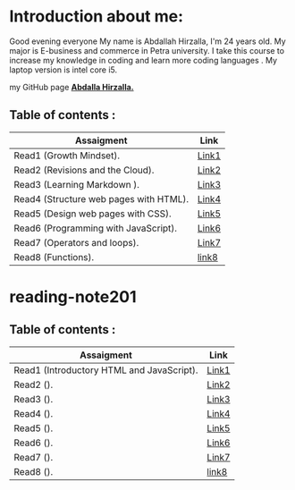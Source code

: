 # Introduction about me:
Good evening everyone
My name is Abdallah Hirzalla, I'm 24 years old.
My major is E-business and commerce in Petra university.
I take this course to increase my knowledge in coding and learn more coding languages .
My laptop version is intel core i5.

my GitHub page **[Abdalla Hirzalla.](https://github.com/Abdalla-Hirzalla)**

## Table of contents :

Assaigment|Link
----------|-----
Read1 (Growth Mindset).  |[Link1](https://replit.com/@AbdallaHirzalla/reading-notes#read1.md)
Read2 (Revisions and the Cloud).     |[Link2](https://replit.com/@AbdallaHirzalla/reading-notes#read2.md)
Read3 (Learning Markdown ).|[Link3](https://replit.com/@AbdallaHirzalla/reading-notes#read3.md)
Read4 (Structure web pages with HTML).| [Link4](https://replit.com/@AbdallaHirzalla/reading-notes#read4.md)
Read5 (Design web pages with CSS).|[Link5](https://replit.com/@AbdallaHirzalla/reading-notes#read5.md)
Read6 (Programming with JavaScript).|[Link6](https://replit.com/@AbdallaHirzalla/reading-notes#read6.md)
Read7 (Operators and loops).|[Link7](https://replit.com/@AbdallaHirzalla/reading-notes#read7)
Read8 (Functions). | [link8](https://replit.com/@AbdallaHirzalla/reading-notes#read8.md)


# reading-note201

## Table of contents :

Assaigment|Link
----------|-----
Read1 (Introductory HTML and JavaScript).|[Link1](201/read.md)
Read2 ().|[Link2](201/read3.md)
Read3 ().|[Link3]()
Read4 ().|[Link4]()
Read5 ().|[Link5]()
Read6 ().|[Link6]()
Read7 ().|[Link7]()
Read8 ().|[link8]()



